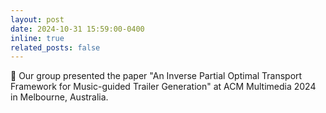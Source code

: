 ```yaml
---
layout: post
date: 2024-10-31 15:59:00-0400
inline: true
related_posts: false
---
```


:star2: Our group presented the paper "An Inverse Partial Optimal Transport Framework for Music-guided Trailer Generation" at ACM Multimedia 2024 in Melbourne, Australia.
